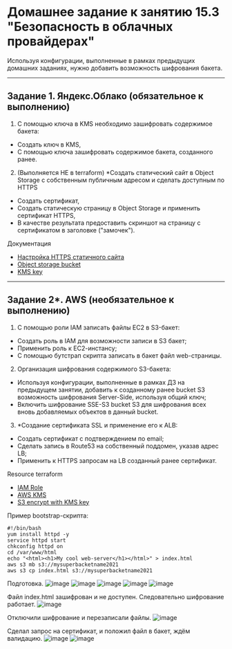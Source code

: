 # Домашнее задание к занятию 15.3 "Безопасность в облачных провайдерах"
Используя конфигурации, выполненные в рамках предыдущих домашних заданиях, нужно добавить возможность шифрования бакета.

---
## Задание 1. Яндекс.Облако (обязательное к выполнению)
1. С помощью ключа в KMS необходимо зашифровать содержимое бакета:
- Создать ключ в KMS,
- С помощью ключа зашифровать содержимое бакета, созданного ранее.
2. (Выполняется НЕ в terraform) *Создать статический сайт в Object Storage c собственным публичным адресом и сделать доступным по HTTPS
- Создать сертификат,
- Создать статическую страницу в Object Storage и применить сертификат HTTPS,
- В качестве результата предоставить скриншот на страницу с сертификатом в заголовке ("замочек").

Документация
- [Настройка HTTPS статичного сайта](https://cloud.yandex.ru/docs/storage/operations/hosting/certificate)
- [Object storage bucket](https://registry.terraform.io/providers/yandex-cloud/yandex/latest/docs/resources/storage_bucket)
- [KMS key](https://registry.terraform.io/providers/yandex-cloud/yandex/latest/docs/resources/kms_symmetric_key)

--- 
## Задание 2*. AWS (необязательное к выполнению)

1. С помощью роли IAM записать файлы ЕС2 в S3-бакет:
- Создать роль в IAM для возможности записи в S3 бакет;
- Применить роль к ЕС2-инстансу;
- С помощью бутстрап скрипта записать в бакет файл web-страницы.
2. Организация шифрования содержимого S3-бакета:
- Используя конфигурации, выполненные в рамках ДЗ на предыдущем занятии, добавить к созданному ранее bucket S3 возможность шифрования Server-Side, используя общий ключ;
- Включить шифрование SSE-S3 bucket S3 для шифрования всех вновь добавляемых объектов в данный bucket.
3. *Создание сертификата SSL и применение его к ALB:
- Создать сертификат с подтверждением по email;
- Сделать запись в Route53 на собственный поддомен, указав адрес LB;
- Применить к HTTPS запросам на LB созданный ранее сертификат.

Resource terraform
- [IAM Role](https://registry.terraform.io/providers/hashicorp/aws/latest/docs/resources/iam_role)
- [AWS KMS](https://registry.terraform.io/providers/hashicorp/aws/latest/docs/resources/kms_key)
- [S3 encrypt with KMS key](https://registry.terraform.io/providers/hashicorp/aws/latest/docs/resources/s3_bucket_object#encrypting-with-kms-key)

Пример bootstrap-скрипта:
```
#!/bin/bash
yum install httpd -y
service httpd start
chkconfig httpd on
cd /var/www/html
echo "<html><h1>My cool web-server</h1></html>" > index.html
aws s3 mb s3://mysuperbacketname2021
aws s3 cp index.html s3://mysuperbacketname2021
```
Подготовка.
![image](https://github.com/Spinxaler/devops_netology/assets/16610642/6cbb9ec1-4ab2-4e79-8779-29b5690efaea)
![image](https://github.com/Spinxaler/devops_netology/assets/16610642/705b260b-55fd-43f0-b753-d47153e4e428)
![image](https://github.com/Spinxaler/devops_netology/assets/16610642/9404923a-acf8-4fbf-8c4a-1d5954c479b1)
![image](https://github.com/Spinxaler/devops_netology/assets/16610642/b178c571-48ef-4cff-b0f2-ef8978c68016)
![image](https://github.com/Spinxaler/devops_netology/assets/16610642/23598d57-6969-4f4c-9861-f34f515cf0f1)

Файл index.html зашифрован и не доступен. Следовательно шифрование работает.
![image](https://github.com/Spinxaler/devops_netology/assets/16610642/fb70e113-1f6d-43d6-b1d4-af6084a37f0a)

Отключили шифрование и перезаписали файлы.
![image](https://github.com/Spinxaler/devops_netology/assets/16610642/359fe14e-438b-450d-9e65-07eefe8d6c61)

Сделал запрос на сертификат, и положил файл в бакет, ждём валидацию.
![image](https://github.com/Spinxaler/devops_netology/assets/16610642/31a2ee92-a45b-4350-8319-9486445448f7)
![image](https://github.com/Spinxaler/devops_netology/assets/16610642/30663ded-5b4f-45ec-abb3-2e5a6d217d7d)


